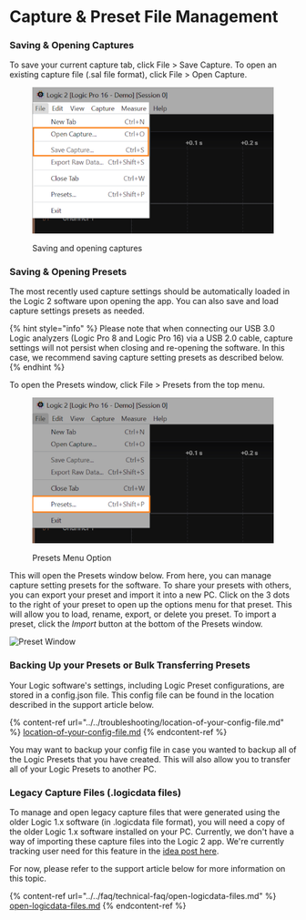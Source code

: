 # Capture & Preset File Management

### Saving & Opening Captures

To save your current capture tab, click File > Save Capture. To open an existing capture file (.sal file format), click File > Open Capture.

<figure><img src="../../.gitbook/assets/Screenshot 2024-03-20 at 5.11.22 PM.png" alt=""><figcaption><p>Saving and opening captures</p></figcaption></figure>

### Saving & Opening Presets

The most recently used capture settings should be automatically loaded in the Logic 2 software upon opening the app. You can also save and load capture settings presets as needed.

{% hint style="info" %}
Please note that when connecting our USB 3.0 Logic analyzers (Logic Pro 8 and Logic Pro 16) via a USB 2.0 cable, capture settings will not persist when closing and re-opening the software. In this case, we recommend saving capture setting presets as described below.
{% endhint %}

To open the Presets window, click File > Presets from the top menu.

<figure><img src="../../.gitbook/assets/Screenshot 2024-03-20 at 5.13.32 PM.png" alt=""><figcaption><p>Presets Menu Option</p></figcaption></figure>

This will open the Presets window below. From here, you can manage capture setting presets for the software. To share your presets with others, you can export your preset and import it into a new PC. Click on the 3 dots to the right of your preset to open up the options menu for that preset. This will allow you to load, rename, export, or delete you preset. To import a preset, click the _Import_ button at the bottom of the Presets window.

![Preset Window](../../.gitbook/assets/screen-shot-2021-02-26-at-3.52.26-pm.png)

### Backing Up your Presets or Bulk Transferring Presets

Your Logic software's settings, including Logic Preset configurations, are stored in a config.json file. This config file can be found in the location described in the support article below.

{% content-ref url="../../troubleshooting/location-of-your-config-file.md" %}
[location-of-your-config-file.md](../../troubleshooting/location-of-your-config-file.md)
{% endcontent-ref %}

You may want to backup your config file in case you wanted to backup all of the Logic Presets that you have created. This will also allow you to transfer all of your Logic Presets to another PC.

### Legacy Capture Files (.logicdata files)

To manage and open legacy capture files that were generated using the older Logic 1.x software (in .logicdata file format), you will need a copy of the older Logic 1.x software installed on your PC. Currently, we don't have a way of importing these capture files into the Logic 2 app. We're currently tracking user need for this feature in the [idea post here](https://ideas.saleae.com/b/feature-requests/import-logicdata-capture/).

For now, please refer to the support article below for more information on this topic.

{% content-ref url="../../faq/technical-faq/open-logicdata-files.md" %}
[open-logicdata-files.md](../../faq/technical-faq/open-logicdata-files.md)
{% endcontent-ref %}



